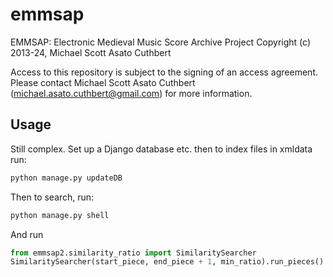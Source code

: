 # emmsap

EMMSAP: Electronic Medieval Music Score Archive Project
Copyright (c) 2013-24, Michael Scott Asato Cuthbert

Access to this repository is subject to the signing of an access agreement.  
Please contact Michael Scott Asato Cuthbert (michael.asato.cuthbert@gmail.com) for more information.

## Usage

Still complex.  Set up a Django database etc. then to index files in xmldata run:

```bash
python manage.py updateDB
```

Then to search, run:

```bash
python manage.py shell
```

And run 

```python
from emmsap2.similarity_ratio import SimilaritySearcher
SimilaritySearcher(start_piece, end_piece + 1, min_ratio).run_pieces()
```

